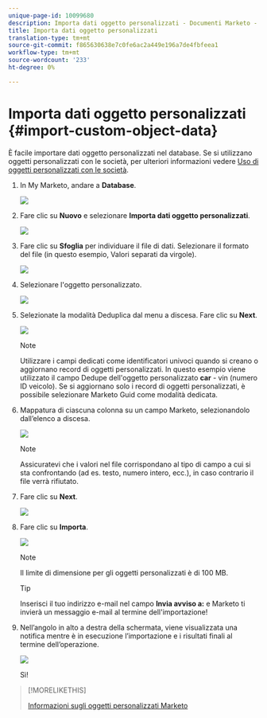 ```yaml
---
unique-page-id: 10099680
description: Importa dati oggetto personalizzati - Documenti Marketo - Documentazione prodotto
title: Importa dati oggetto personalizzati
translation-type: tm+mt
source-git-commit: f865630638e7c0fe6ac2a449e196a7de4fbfeea1
workflow-type: tm+mt
source-wordcount: '233'
ht-degree: 0%

---
```



# Importa dati oggetto personalizzati {#import-custom-object-data}

È facile importare dati oggetto personalizzati nel database. Se si utilizzano oggetti personalizzati con le società, per ulteriori informazioni vedere [Uso di oggetti personalizzati con le società](/help/marketo/product-docs/administration/marketo-custom-objects/understanding-marketo-custom-objects.md#using-custom-objects-with-companies).

1. In My Marketo, andare a **Database**.

   ![](assets/db-1.png)

1. Fare clic su **Nuovo** e selezionare **Importa dati oggetto personalizzati**.

   ![](assets/image2016-4-7-10-6-54.png)

1. Fare clic su **Sfoglia** per individuare il file di dati. Selezionare il formato del file (in questo esempio, Valori separati da virgole).

   ![](assets/image2016-4-13-14-3a21-3a53.png)

1. Selezionare l&#39;oggetto personalizzato.

   ![](assets/image2016-4-13-14-3a24-3a54.png)

1. Selezionate la modalità Deduplica dal menu a discesa. Fare clic su **Next**.

   ![](assets/image2016-4-13-14-3a28-3a7.png)

   >[!NOTE]
   >
   >Utilizzare i campi dedicati come identificatori univoci quando si creano o aggiornano record di oggetti personalizzati. In questo esempio viene utilizzato il campo Dedupe dell&#39;oggetto personalizzato **car** - vin (numero ID veicolo). Se si aggiornano solo i record di oggetti personalizzati, è possibile selezionare Marketo Guid come modalità dedicata.

1. Mappatura di ciascuna colonna su un campo Marketo, selezionandolo dall’elenco a discesa.

   ![](assets/image2016-4-13-14-3a36-3a57.png)

   >[!NOTE]
   >
   >Assicuratevi che i valori nel file corrispondano al tipo di campo a cui si sta confrontando (ad es. testo, numero intero, ecc.), in caso contrario il file verrà rifiutato.

1. Fare clic su **Next**.

   ![](assets/image2016-4-13-14-3a38-3a41.png)

1. Fare clic su **Importa**.

   ![](assets/image2016-4-7-13-3a15-3a9.png)

   >[!NOTE]
   >
   >Il limite di dimensione per gli oggetti personalizzati è di 100 MB.

   >[!TIP]
   >
   >Inserisci il tuo indirizzo e-mail nel campo **Invia avviso a:** e Marketo ti invierà un messaggio e-mail al termine dell&#39;importazione!

1. Nell’angolo in alto a destra della schermata, viene visualizzata una notifica mentre è in esecuzione l’importazione e i risultati finali al termine dell’operazione.

   ![](assets/image2016-4-13-14-3a41-3a1.png)

   Sì!

>[!MORELIKETHIS]
>
>[Informazioni sugli oggetti personalizzati Marketo](/help/marketo/product-docs/administration/marketo-custom-objects/understanding-marketo-custom-objects.md)
